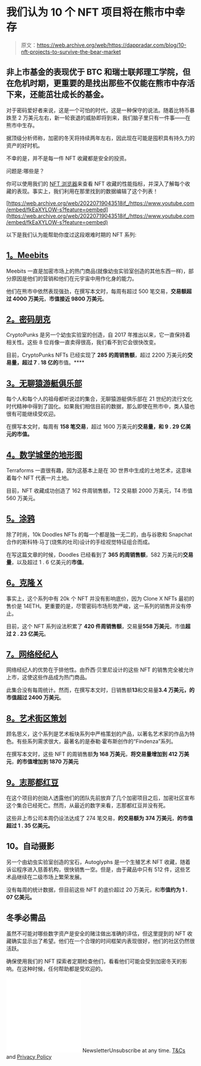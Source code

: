 # 我们认为 10 个 NFT 项目将在熊市中幸存

> 原文：<https://web.archive.org/web/https://dappradar.com/blog/10-nft-projects-to-survive-the-bear-market>

## 非上市基金的表现优于 BTC 和瑞士联邦理工学院，但在危机时期，更重要的是找出那些不仅能在熊市中存活下来，还能茁壮成长的基金。

对于密码爱好者来说，这是一个可怕的时代，这是一种保守的说法。随着比特币暴跌至 2 万美元左右，新一轮衰退的威胁即将到来，我们脑子里只有一件事——在熊市中生存。

据顶级分析师称，加密的冬天将持续两年左右，因此现在可能是囤积具有持久力的资产的好时机。

不幸的是，并不是每一件 NFT 收藏都是安全的投资。

问题是:哪些是？

你可以使用我们的 [NFT 浏览器](https://web.archive.org/web/20220719043518/https://dappradar.com/hub/nft-explorer)来查看 NFT 收藏的性能指标，并深入了解每个收藏的表现。事实上，我们利用在那里找到的数据编辑了这个列表！

[https://web.archive.org/web/20220719043518if_/https://www.youtube.com/embed/fkEaXYLOW-s?feature=oembed](https://web.archive.org/web/20220719043518if_/https://www.youtube.com/embed/fkEaXYLOW-s?feature=oembed)

以下是我们认为能帮助你度过这段艰难时期的 NFT 系列:

## [1。Meebits](https://web.archive.org/web/20220719043518/https://dappradar.com/hub/nft-explorer/collection/meebits)

Meebits 一直是加密市场上的热门商品(就像幼虫实验室创造的其他东西一样)，部分原因是他们的营销和他们在元宇宙中用作化身的能力。

他们在熊市中依然表现强劲，在撰写本文时，每周有超过 500 笔交易，**交易额超过 4000 万美元**，**市值接近 9800 万美元**。

## [2。密码朋克](https://web.archive.org/web/20220719043518/https://dappradar.com/hub/nft-explorer/collection/cryptopunks)

CryptoPunks 是另一个幼虫实验室的创造，自 2017 年推出以来，它一直保持着相关性。这些 8 位肖像一直卖得很高，我们看不到它会很快改变。

目前，CryptoPunks NFTs 已经实现了 **285 的周销售额**，超过 2200 万美元的**交易量，超过 7 . 18 亿的**市值。****

## [3。无聊猿游艇俱乐部](https://web.archive.org/web/20220719043518/https://dappradar.com/hub/nft-explorer/collection/bored-ape-yacht-club)

每个人和每个人的祖母都听说过的集合，无聊猿游艇俱乐部在 21 世纪的流行文化时代精神中得到了固化。如果我们相信目前的数据，那么即使在熊市中，类人猿也很有可能继续受欢迎。

在撰写本文时，每周有 **158 笔交易**，超过 1600 万美元的**交易量，**和 9 . 29 亿美元的**市值。**

## [4。数学城堡的地形图](https://web.archive.org/web/20220719043518/https://dappradar.com/hub/nft-explorer/collection/terraforms)

Terraforms 一直很有趣，因为这基本上是在 3D 世界中生成的土地艺术，这意味着每个 NFT 代表一片土地。

目前，NFT 收藏成功创造了 162 件周销售额，T2 交易额 2000 万美元，T4 市值 560 万美元。

## [5。涂鸦](https://web.archive.org/web/20220719043518/https://dappradar.com/hub/nft-explorer/collection/doodles-official)

除了时尚，10k Doodles NFTs 的每一个都是独一无二的，由与谷歌和 Snapchat 合作的斯科特·马丁(烧焦的吐司)设计的手绘视觉特征组合而成。

在写这篇文章的时候，Doodles 已经看到了 **365 的周销售额**，582 万美元的**交易量**，以及超过 1 . 6 亿美元的**市值**。

## [6。克隆 X](https://web.archive.org/web/20220719043518/https://dappradar.com/hub/nft-explorer/collection/clonex)

事实上，这个系列中有 20k 个 NFT 并没有影响底价，因为 Clone X NFTs 最初的售价是 14ETH。更重要的是，尽管密码市场形势严峻，这一系列的销售并没有停止。

目前，这个 NFT 系列设法积累了 **420 件周销售额**，交易量**558 万美元**，市值**超过 2 . 23 亿美元**。

## [7。网络经纪人](https://web.archive.org/web/20220719043518/https://dappradar.com/hub/nft-explorer/collection/cyberbrokers-v3)

网络经纪人的优势在于排他性。由乔西·贝里尼设计的这些 NFT 的销售完全被允许上市，这使这些作品成为热门商品。

此集合没有每周统计。然而，在撰写本文时，日销售额**13**和交易量**3.4 万美元，**的**市值超过 2400 万美元**。

## [8。艺术街区策划](https://web.archive.org/web/20220719043518/https://dappradar.com/hub/nft-explorer/collection/art-blocks-curated)

顾名思义，这个系列是艺术板块系列中严格策划的产品，以著名艺术家的作品为特色。有些系列需求很大，最著名的是泰勒·霍布斯创作的“Findenza”系列。

在撰写本文时，这些 NFT 的周销售额**为 168 万美元**，**将交易量增加到 412 万美元**，**的市值增加到 1870 万美元**

## [9。志那都红豆](https://web.archive.org/web/20220719043518/https://dappradar.com/hub/nft-explorer/collection/azuki)

在这个项目的创始人透露他们的团队先前放弃了几个加密项目之后，加密社区宣布这个集合已经死亡。然而，从最近的数字来看，志那都红豆并没有死。

这些非上市公司本周仍设法达成了 274 笔交易，**的交易额为 374 万美元**，**的市值超过 1 . 35 亿美元。**

## 10。自动摄影

另一个由幼虫实验室创造的宝石，Autoglyphs 是一个生殖艺术 NFT 收藏，随着诉讼程序进入慈善机构，很快销售一空。但是，由于藏品中只有 512 件，这些艺术品继续在二级市场上繁荣发展。

没有每周的统计数据，但目前这些 NFT 的底价超过 20 万美元，和**市值约为 1 . 07 亿美元。**

## 冬季必需品

虽然不可能对哪些数字资产是安全的赌注做出准确的评估，但这里提到的 NFT 收藏确实显示出了希望。他们在一个合理的时间框架内表现很好，他们的社区仍然很活跃。

确保使用我们的 NFT 探索者定期检查他们，看看他们可能会受到加密冬天的影响。在这种时候，任何帮助都是受欢迎的。

![](img/6d5a4a2d609c56e1a5771717e54ba759.png) NewsletterUnsubscribe at any time. [T&Cs](https://web.archive.org/web/20220719043518/https://dappradar.com/terms) and [Privacy Policy](https://web.archive.org/web/20220719043518/https://dappradar.com/privacy-policy)
